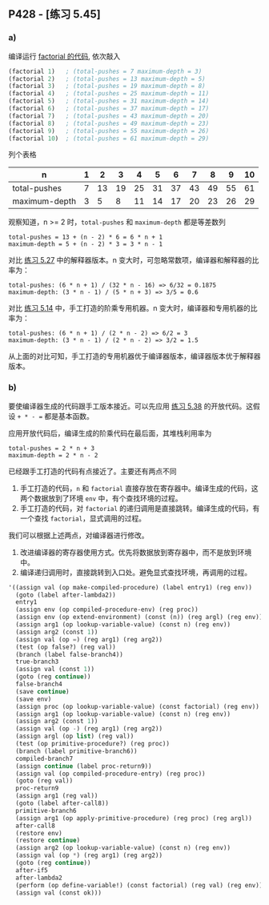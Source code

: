 ## P428 - [练习 5.45]

### a)

编译运行 [factorial 的代码](./eceval-compiler-example.scm), 依次敲入

``` Scheme
(factorial 1)   ; (total-pushes = 7 maximum-depth = 3)
(factorial 2)   ; (total-pushes = 13 maximum-depth = 5)
(factorial 3)   ; (total-pushes = 19 maximum-depth = 8)
(factorial 4)   ; (total-pushes = 25 maximum-depth = 11)
(factorial 5)   ; (total-pushes = 31 maximum-depth = 14)
(factorial 6)   ; (total-pushes = 37 maximum-depth = 17)
(factorial 7)   ; (total-pushes = 43 maximum-depth = 20)
(factorial 8)   ; (total-pushes = 49 maximum-depth = 23)
(factorial 9)   ; (total-pushes = 55 maximum-depth = 26)
(factorial 10)  ; (total-pushes = 61 maximum-depth = 29)
```

列个表格

|  n            | 1  | 2  | 3  | 4  | 5  | 6  | 7  | 8  | 9  | 10 |
|-------------- |----|----|----|----|----|----|----|----|----|----|
| total-pushes  | 7  | 13 | 19 | 25 | 31 | 37 | 43 | 49 | 55 | 61 |
| maximum-depth | 3  | 5  | 8  | 11 | 14 | 17 | 20 | 23 | 26 | 29 |

观察知道，n >= 2 时，`total-pushes` 和 `maximum-depth` 都是等差数列

```
total-pushes = 13 + (n - 2) * 6 = 6 * n + 1
maximum-depth = 5 + (n - 2) * 3 = 3 * n - 1
```

对比 [练习 5.27](./exercise_5_27.md) 中的解释器版本。n 变大时，可忽略常数项，编译器和解释器的比率为：

```
total-pushes: (6 * n + 1) / (32 * n - 16) => 6/32 = 0.1875
maximum-depth: (3 * n - 1) / (5 * n + 3) => 3/5 = 0.6
```

对比 [练习 5.14](./exercise_5_14.md) 中，手工打造的阶乘专用机器。n 变大时，编译器和专用机器的比率为：

```
total-pushes: (6 * n + 1) / (2 * n - 2) => 6/2 = 3
maximum-depth: (3 * n - 1) / (2 * n - 2) => 3/2 = 1.5
```

从上面的对比可知，手工打造的专用机器优于编译器版本，编译器版本优于解释器版本。

### b)

要使编译器生成的代码跟手工版本接近。可以先应用 [练习 5.38](./exercise_5_38.scm) 的开放代码。这假设 `+ * - =` 都是基本函数。

应用开放代码后，编译生成的阶乘代码在最后面，其堆栈利用率为

```
total-pushes = 2 * n + 3
maximum-depth = 2 * n - 2
```

已经跟手工打造的代码有点接近了。主要还有两点不同

1. 手工打造的代码，`n` 和 `factorial` 直接存放在寄存器中。编译生成的代码，这两个数据放到了环境 `env` 中，有个查找环境的过程。
2. 手工打造的代码，对 `factorial` 的递归调用是直接跳转。编译生成的代码，有一个查找 `factorial`，显式调用的过程。

我们可以根据上述两点，对编译器进行修改。

1. 改进编译器的寄存器使用方式。优先将数据放到寄存器中，而不是放到环境中。
2. 编译递归调用时，直接跳转到入口处。避免显式查找环境，再调用的过程。


``` Scheme
'((assign val (op make-compiled-procedure) (label entry1) (reg env))
  (goto (label after-lambda2))
  entry1
  (assign env (op compiled-procedure-env) (reg proc))
  (assign env (op extend-environment) (const (n)) (reg argl) (reg env))
  (assign arg1 (op lookup-variable-value) (const n) (reg env))
  (assign arg2 (const 1))
  (assign val (op =) (reg arg1) (reg arg2))
  (test (op false?) (reg val))
  (branch (label false-branch4))
  true-branch3
  (assign val (const 1))
  (goto (reg continue))
  false-branch4
  (save continue)
  (save env)
  (assign proc (op lookup-variable-value) (const factorial) (reg env))
  (assign arg1 (op lookup-variable-value) (const n) (reg env))
  (assign arg2 (const 1))
  (assign val (op -) (reg arg1) (reg arg2))
  (assign argl (op list) (reg val))
  (test (op primitive-procedure?) (reg proc))
  (branch (label primitive-branch6))
  compiled-branch7
  (assign continue (label proc-return9))
  (assign val (op compiled-procedure-entry) (reg proc))
  (goto (reg val))
  proc-return9
  (assign arg1 (reg val))
  (goto (label after-call8))
  primitive-branch6
  (assign arg1 (op apply-primitive-procedure) (reg proc) (reg argl))
  after-call8
  (restore env)
  (restore continue)
  (assign arg2 (op lookup-variable-value) (const n) (reg env))
  (assign val (op *) (reg arg1) (reg arg2))
  (goto (reg continue))
  after-if5
  after-lambda2
  (perform (op define-variable!) (const factorial) (reg val) (reg env))
  (assign val (const ok)))
```
